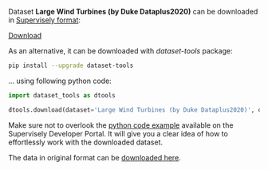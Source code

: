 Dataset **Large Wind Turbines (by Duke Dataplus2020)** can be downloaded in [Supervisely format](https://developer.supervisely.com/api-references/supervisely-annotation-json-format):

 [Download](https://assets.supervisely.com/remote/eyJsaW5rIjogImZzOi8vYXNzZXRzLzExMDVfTGFyZ2UgV2luZCBUdXJiaW5lcyAoYnkgRHVrZSBEYXRhcGx1czIwMjApL2xhcmdlLXdpbmQtdHVyYmluZXMtKGJ5LWR1a2UtZGF0YXBsdXMyMDIwKS1EYXRhc2V0TmluamEudGFyIiwgInNpZyI6ICJ3RWIxR3dzenF3enIrRGNkN2NhUys5Y0hqUFNiZ0d3MWxpV2tiT2dXSmZjPSJ9)

As an alternative, it can be downloaded with *dataset-tools* package:
``` bash
pip install --upgrade dataset-tools
```

... using following python code:
``` python
import dataset_tools as dtools

dtools.download(dataset='Large Wind Turbines (by Duke Dataplus2020)', dst_dir='~/dataset-ninja/')
```
Make sure not to overlook the [python code example](https://developer.supervisely.com/getting-started/python-sdk-tutorials/iterate-over-a-local-project) available on the Supervisely Developer Portal. It will give you a clear idea of how to effortlessly work with the downloaded dataset.

The data in original format can be [downloaded here](https://figshare.com/ndownloader/files/24118220).